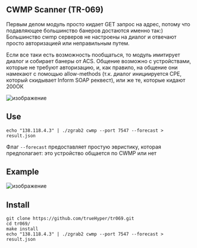 ## CWMP Scanner (TR-069)
Первым делом модуль просто кидает GET запрос на адрес, потому что подавляющее большинство банеров достаются именно так:)
Большинство cwmp серверов не настроены на диалог и отвечают просто авторизацией или неправильным путем.

Если все таки есть возможность пообщаться, то модуль имитирует диалог и собирает банеры от ACS.
Общение возможно с устройствами, которые не требуют авторизацию, и, как правило, на общение они намекают с помощью allow-methods (т.к. диалог инициируется CPE, который скидывает Inform SOAP реквест), или же те, которые кидают 200ОК

![изображение](https://github.com/user-attachments/assets/edacdbab-ce57-4424-bbe6-d5827b990a18)

## Use
```
echo "138.118.4.3" | ./zgrab2 cwmp --port 7547 --forecast > result.json
```

Флаг `--forecast` предоставляет простую эвристику, которая предполагает: это устройство общается по CWMP или нет 

## Example
![изображение](https://github.com/user-attachments/assets/22510021-1229-4e47-81d2-c7e09c83f326)

## Install
```
git clone https://github.com/trueHyper/tr069.git
cd tr069/
make install
echo "138.118.4.3" | ./zgrab2 cwmp --port 7547 --forecast > result.json
```


